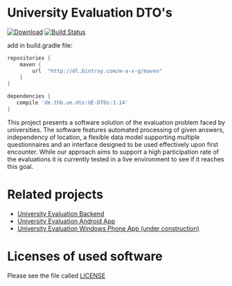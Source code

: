 # University Evaluation DTO's

 [ ![Download](https://api.bintray.com/packages/m-a-x-g/maven/UniversityEvaluationDTOs/images/download.svg)](https://bintray.com/m-a-x-g/maven/UniversityEvaluationDTOs/_latestVersion) [![Build Status](https://travis-ci.org/TH-Brandenburg/University-Evaluation-DTOs.svg?branch=master)](https://travis-ci.org/TH-Brandenburg/University-Evaluation-DTOs)
 
  add in build.gradle file:
 ```groovy
 repositories {
     maven {
         url  "http://dl.bintray.com/m-a-x-g/maven"
     }
 }
 
 dependencies {
    compile 'de.thb.ue.dto:UE-DTOs:1.14'
}
```



This project presents a software solution of the evaluation
problem faced by universities. The software
features automated processing of given answers, independency
of location, a flexible data model supporting multiple questionnaires
and an interface designed to be used effectively upon first
encounter. While our approach aims to support a high participation
rate of the evaluations it is currently tested in a live environment
to see if it reaches this goal.

# Related projects

* [University Evaluation Backend](https://github.com/TH-Brandenburg/University-Evaluation-Backend)
* [University Evaluation Android App](https://github.com/TH-Brandenburg/University-Evaluation-Android)
* [University Evaluation Windows Phone App (under construction)](https://github.com/TH-Brandenburg/University-Evaluation-Windows-Phone)

# Licenses of used software

Please see the file called [LICENSE](/LICENSE)
